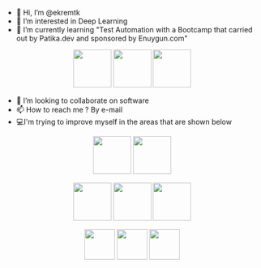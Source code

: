 - 👋 Hi, I’m @ekremtk
- 👀 I’m interested in Deep Learning
- 🌱 I’m currently learning "Test Automation with a Bootcamp that carried out by Patika.dev and sponsored by Enuygun.com" 
<p align="center">
<img height=75 src="https://github.com/ekremtk/githubfigures/blob/main/patika.png"/>
<img height=75 src="https://cdn2.enuygun.com/media/lib/uploads/image/logo-kaynagi-33816.jpeg"/>
<img height=75 src="https://www.nicepng.com/png/detail/857-8572248_test-cli-automation-testing-logo-png.png"/>
</p>

- 💞️ I’m looking to collaborate on software
- 📫 How to reach me ? By e-mail
- :computer:I'm trying to improve myself in the areas that are shown below

<p align="center">
<img height=75 src="https://cdn.jsdelivr.net/gh/devicons/devicon/icons/matlab/matlab-original.svg"/> <img height=75 src="https://cdn.jsdelivr.net/gh/devicons/devicon/icons/python/python-original.svg"/> 
</p>

<p align="center">
<img height=75 src="https://cdn.jsdelivr.net/gh/devicons/devicon/icons/c/c-original.svg"/> <img height=75 src="https://cdn.worldvectorlogo.com/logos/tensorflow-2.svg"/> <img height=75 src="https://upload.wikimedia.org/wikipedia/commons/a/ae/Keras_logo.svg"/> 
</p>

<p align="center">
<img height=60 src="https://cdn.jsdelivr.net/gh/devicons/devicon/icons/java/java-original.svg"/> <img height=60 src="https://cdn.jsdelivr.net/gh/devicons/devicon/icons/git/git-plain.svg"/> <img height=60 src="https://cdn.jsdelivr.net/gh/devicons/devicon/icons/github/github-original.svg"/>
</p>

<!---
ekremtk/ekremtk is a ✨ special ✨ repository because its `README.md` (this file) appears on your GitHub profile.
You can click the Preview link to take a look at your changes.
--->

<!---
<img height=75 src="https://global-uploads.webflow.com/6097e0eca1e87557da031fef/609859a191abe5d64b17fed3_Patika%20logo.png"/> 
--->
